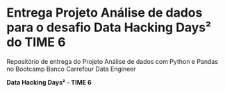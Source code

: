 # Entrega Projeto Análise de dados para o desafio Data Hacking Days² do TIME 6
 Repositório de entrega do Projeto Análise de dados com Python e Pandas no Bootcamp Banco Carrefour Data Engineer
 
 **Data Hacking Days² - TIME 6**